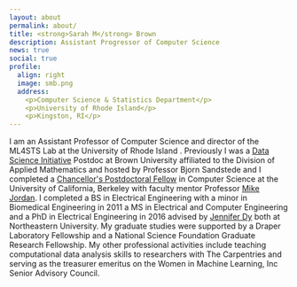 ```yaml
---
layout: about
permalink: about/
title: <strong>Sarah M</strong> Brown
description: Assistant Progressor of Computer Science
news: true
social: true
profile:
  align: right
  image: smb.png
  address:
    <p>Computer Science & Statistics Department</p>
    <p>University of Rhode Island</p>
    <p>Kingston, RI</p>
---
```


I am an Assistant Professor of Computer Science and director of the ML4STS Lab at the University of Rhode Island .
Previously I was a [Data Science Initiative](https://www.brown.edu/initiatives/data-science/) Postdoc at Brown University affiliated to the Division of Applied Mathematics and hosted by Professor Bjorn Sandstede and I completed a [Chancellor's Postdoctoral Fellow](https://diversity.berkeley.edu/programs-services/postdoctoral/about-cpfp) in Computer Science at the University of California, Berkeley with faculty mentor Professor [Mike Jordan](https://people.eecs.berkeley.edu/~jordan/). I completed a BS in Electrical Engineering with a minor in Biomedical Engineering in 2011 a MS in Electrical and Computer Engineering and a  PhD in Electrical Engineering in 2016 advised by [Jennifer Dy](http://www.ece.neu.edu/fac-ece/jdy/) both at Northeastern University. My graduate studies were supported by a Draper Laboratory Fellowship and a National Science Foundation Graduate Research Fellowship. My other professional activities include teaching computational data analysis skills to researchers with The Carpentries and serving as the treasurer emeritus on the Women in Machine Learning, Inc Senior Advisory Council.
